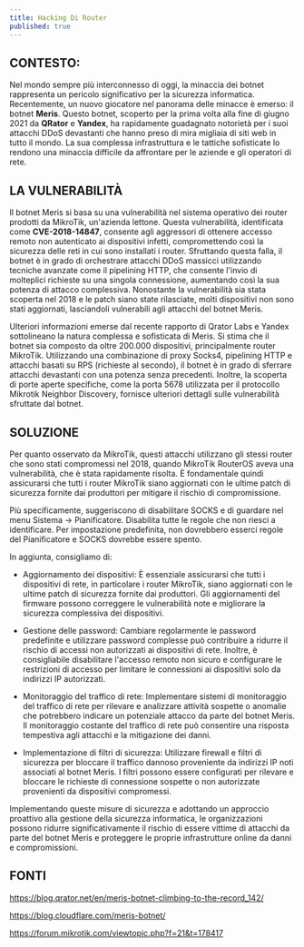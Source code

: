 ```yaml
---
title: Hacking Di Router
published: true
---
```


## CONTESTO:

Nel mondo sempre più interconnesso di oggi, la minaccia dei botnet rappresenta un pericolo significativo per la sicurezza informatica. Recentemente, un nuovo giocatore nel panorama delle minacce è emerso: il botnet **Meris**. Questo botnet, scoperto per la prima volta alla fine di giugno 2021 da **QRator** e **Yandex**, ha rapidamente guadagnato notorietà per i suoi attacchi DDoS devastanti che hanno preso di mira migliaia di siti web in tutto il mondo. La sua complessa infrastruttura e le tattiche sofisticate lo rendono una minaccia difficile da affrontare per le aziende e gli operatori di rete.

## LA VULNERABILITÀ

Il botnet Meris si basa su una vulnerabilità nel sistema operativo dei router prodotti da MikroTik, un'azienda lettone. Questa vulnerabilità, identificata come **CVE-2018-14847**, consente agli aggressori di ottenere accesso remoto non autenticato ai dispositivi infetti, compromettendo così la sicurezza delle reti in cui sono installati i router. Sfruttando questa falla, il botnet è in grado di orchestrare attacchi DDoS massicci utilizzando tecniche avanzate come il pipelining HTTP, che consente l'invio di molteplici richieste su una singola connessione, aumentando così la sua potenza di attacco complessiva. Nonostante la vulnerabilità sia stata scoperta nel 2018 e le patch siano state rilasciate, molti dispositivi non sono stati aggiornati, lasciandoli vulnerabili agli attacchi del botnet Meris.

Ulteriori informazioni emerse dal recente rapporto di Qrator Labs e Yandex sottolineano la natura complessa e sofisticata di Meris. Si stima che il botnet sia composto da oltre 200.000 dispositivi, principalmente router MikroTik. Utilizzando una combinazione di proxy Socks4, pipelining HTTP e attacchi basati su RPS (richieste al secondo), il botnet è in grado di sferrare attacchi devastanti con una potenza senza precedenti. Inoltre, la scoperta di porte aperte specifiche, come la porta 5678 utilizzata per il protocollo Mikrotik Neighbor Discovery, fornisce ulteriori dettagli sulle vulnerabilità sfruttate dal botnet.

## SOLUZIONE

Per quanto osservato da MikroTik, questi attacchi utilizzano gli stessi router che sono stati compromessi nel 2018, quando MikroTik RouterOS aveva una vulnerabilità, che è stata rapidamente risolta. È fondamentale quindi assicurarsi che tutti i router MikroTik siano aggiornati con le ultime patch di sicurezza fornite dai produttori per mitigare il rischio di compromissione.

Più specificamente, suggeriscono di disabilitare SOCKS e di guardare nel menu Sistema -> Pianificatore. Disabilita tutte le regole che non riesci a identificare. Per impostazione predefinita, non dovrebbero esserci regole del Pianificatore e SOCKS dovrebbe essere spento.

In aggiunta, consigliamo di:

- Aggiornamento dei dispositivi: È essenziale assicurarsi che tutti i dispositivi di rete, in particolare i router MikroTik, siano aggiornati con le ultime patch di sicurezza fornite dai produttori. Gli aggiornamenti del firmware possono correggere le vulnerabilità note e migliorare la sicurezza complessiva dei dispositivi.

- Gestione delle password: Cambiare regolarmente le password predefinite e utilizzare password complesse può contribuire a ridurre il rischio di accessi non autorizzati ai dispositivi di rete. Inoltre, è consigliabile disabilitare l'accesso remoto non sicuro e configurare le restrizioni di accesso per limitare le connessioni ai dispositivi solo da indirizzi IP autorizzati.

- Monitoraggio del traffico di rete: Implementare sistemi di monitoraggio del traffico di rete per rilevare e analizzare attività sospette o anomalie che potrebbero indicare un potenziale attacco da parte del botnet Meris. Il monitoraggio costante del traffico di rete può consentire una risposta tempestiva agli attacchi e la mitigazione dei danni.

- Implementazione di filtri di sicurezza: Utilizzare firewall e filtri di sicurezza per bloccare il traffico dannoso proveniente da indirizzi IP noti associati al botnet Meris. I filtri possono essere configurati per rilevare e bloccare le richieste di connessione sospette o non autorizzate provenienti da dispositivi compromessi.

Implementando queste misure di sicurezza e adottando un approccio proattivo alla gestione della sicurezza informatica, le organizzazioni possono ridurre significativamente il rischio di essere vittime di attacchi da parte del botnet Meris e proteggere le proprie infrastrutture online da danni e compromissioni.

## FONTI

https://blog.qrator.net/en/meris-botnet-climbing-to-the-record_142/

https://blog.cloudflare.com/meris-botnet/

https://forum.mikrotik.com/viewtopic.php?f=21&t=178417